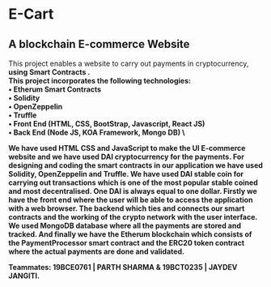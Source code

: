 # E-Cart

## A blockchain E-commerce Website

This project enables a website to carry out payments in cryptocurrency, <strong>using Smart Contracts<strong> . \
This project incorporates the following technologies: \
• Etherum Smart Contracts \
• Solidity \
• OpenZeppelin \
• Truffle \
• Front End (HTML, CSS, BootStrap, Javascript, React JS) \
• Back End (Node JS, KOA Framework, Mongo DB) \

We have used HTML CSS and JavaScript to make the UI E-commerce website
and we have used DAI cryptocurrency for the payments.
For designing and coding the smart contracts in our application we have used
Solidity, OpenZeppelin and Truffle.
We have used DAI stable coin for carrying out transactions which is one of
the most popular stable coined and most decentralised.
One DAI is always equal to one dollar.
Firstly we have the front end where the user will be able to access the
application with a web browser.
The backend which ties and connects our smart contracts and the working of
the crypto network with the user interface.
We used MongoDB database where all the payments are stored and tracked.
And finally we have the Etherum blockchain which consists of the
PaymentProcessor smart contract and the ERC20 token contract where the
actual payments are done and validated.

Teammates: 19BCE0761 | PARTH SHARMA & 19BCT0235 | JAYDEV JANGITI.
